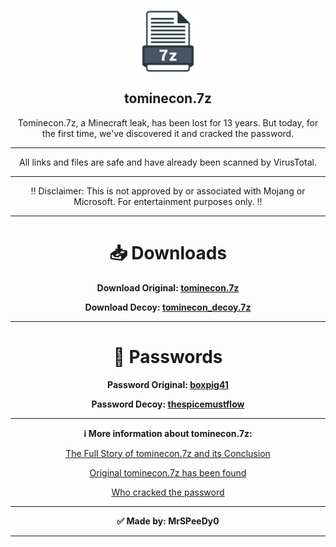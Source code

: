 <p align="center">
  <img width="100px" src="https://github.com/MrSPeeDy0/tominecon.7z/blob/main/Assets/Photos/7z.png?raw=true" align="center" alt="tomineconzip.7z" />
  <h2 align="center">tominecon.7z</h2>
  <div align="center">
    <p>Tominecon.7z, a Minecraft leak, has been lost for 13 years. But today, for the first time, we've discovered it and cracked the password.</p>
  </div>
  <hr />
  <div align="center">
  All links and files are safe and have already been scanned by VirusTotal.
  <hr />
  <div align="center">
    <p>‼️ Disclaimer: This is not approved by or associated with Mojang or Microsoft. For entertainment purposes only. ‼️</p>
  </div>
  <hr />
</p>
    
# 📥 Downloads
**Download Original: [tominecon.7z](https://mega.nz/file/TjYhGDYR#rA0DEzVsJe5TTerlTgjpSsmPFUnIZJp4m4CxfkVGHYY)**

**Download Decoy: [tominecon_decoy.7z](https://mega.nz/file/rnhEjTDS#S_lVmxkz1twZb3FDpdxSKh75VR8UKjg9kqn2rH4jq9I)**

___

# 🔑 Passwords
**Password Original: [boxpig41](https://raw.githubusercontent.com/MrSPeeDy0/tominecon.7z/main/Assets/Passwords/Password.txt)**

**Password Decoy: [thespicemustflow](https://raw.githubusercontent.com/MrSPeeDy0/tominecon.7z/main/Assets/Passwords/Password_decoy.txt)**

___

**ℹ More information about tominecon.7z:**

[The Full Story of tominecon.7z and its Conclusion](https://www.reddit.com/r/MinecraftUnlimited/comments/1cvo5py/the_full_story_of_tominecon7z_and_its_conclusion/#:~:text=On%20November%2015th%202011%20a,the%20build%20of%20Minecraft%201.0.)

[Original tominecon.7z has been found](https://www.reddit.com/r/MinecraftUnlimited/comments/11fp3bf/original_tominecon7z_found/)

[Who cracked the password](https://www.reddit.com/r/tominecon/comments/1cy9n6i/hi_i_am_the_person_who_cracked_the_password/)

___

**✅ Made by: MrSPeeDy0**

___
